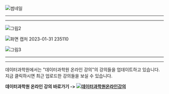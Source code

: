
![썸네일](https://user-images.githubusercontent.com/91585914/223008309-2fd202fa-840c-4a90-a43b-4294ea46044e.png)

*******************************************************************************

*******************************************************************************

![그림2](https://user-images.githubusercontent.com/91585914/215805942-2e387ebc-21f8-4a1f-98f1-1a01b72574e1.png)

![화면 캡처 2023-01-31 235110](https://user-images.githubusercontent.com/91585914/215806060-7e59640f-67ec-4d9b-9be2-557edb45bfe3.png)

![그림3](https://user-images.githubusercontent.com/91585914/215806189-24cd019a-d3e8-4360-8a81-4a4ed0781598.png)

*******************************************************************************

*******************************************************************************

데이터과학원에서는 "데이터과학원 온라인 강의"의 강의들을 업데이트하고 있습니다. 지금 클릭하시면 최근 업로드한 강의들을 보실 수 있습니다.

**데이터과학원 온라인 강의 바로가기 -> [![데이터과학원온라인강의](https://user-images.githubusercontent.com/91585914/192978608-7b5aa6c1-a1b4-4b42-a294-9cadcef1b014.png)](https://kuids.korea.ac.kr/kuids/notice.do;jsessionid=w23RkFPQxMcDYCdb2NLz7LhHLRvLwDzTQdM7vMq2RddQhNqbwwXh!1477825468?mode=view&articleNo=317643&article.offset=0&articleLimit=10&totalNoticeYn=N&totalBoardNo=)**



